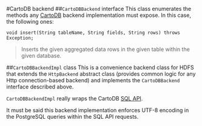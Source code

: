 #CartoDB backend
##`CartoDBBackend` interface
This class enumerates the methods any [CartoDB](https://cartodb.com/) backend implementation must expose. In this case, the following ones:

    void insert(String tableName, String fields, String rows) throws Exception;
   
> Inserts the given aggregated data rows in the given table within the given database.

##`CartoDBBackendImpl` class
This is a convenience backend class for HDFS that extends the `HttpBackend` abstract class (provides common logic for any Http connection-based backend) and implements the `CartoDBBackend` interface described above.

`CartoDBBackendImpl` really wraps the CartoDB [SQL API](http://docs.cartodb.com/cartodb-platform/sql-api/).

It must be said this backend implementation enforces UTF-8 encoding in the PostgreSQL queries within the SQL API requests.
